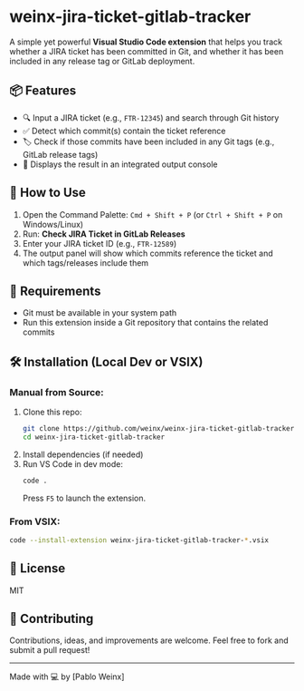 # weinx-jira-ticket-gitlab-tracker

A simple yet powerful **Visual Studio Code extension** that helps you track whether a JIRA ticket has been committed in Git, and whether it has been included in any release tag or GitLab deployment.

## 📦 Features

- 🔍 Input a JIRA ticket (e.g., `FTR-12345`) and search through Git history
- ✅ Detect which commit(s) contain the ticket reference
- 🏷️ Check if those commits have been included in any Git tags (e.g., GitLab release tags)
- 📄 Displays the result in an integrated output console

## 🚀 How to Use

1. Open the Command Palette: `Cmd + Shift + P` (or `Ctrl + Shift + P` on Windows/Linux)
2. Run: **Check JIRA Ticket in GitLab Releases**
3. Enter your JIRA ticket ID (e.g., `FTR-12589`)
4. The output panel will show which commits reference the ticket and which tags/releases include them

## 🧰 Requirements
- Git must be available in your system path
- Run this extension inside a Git repository that contains the related commits

## 🛠️ Installation (Local Dev or VSIX)

### Manual from Source:
1. Clone this repo:
   ```bash
   git clone https://github.com/weinx/weinx-jira-ticket-gitlab-tracker.git
   cd weinx-jira-ticket-gitlab-tracker
   ```
2. Install dependencies (if needed)
3. Run VS Code in dev mode:
   ```bash
   code .
   ```
   Press `F5` to launch the extension.

### From VSIX:
```bash
code --install-extension weinx-jira-ticket-gitlab-tracker-*.vsix
```

## 📄 License
MIT

## 🤝 Contributing
Contributions, ideas, and improvements are welcome. Feel free to fork and submit a pull request!

---
Made with 💻 by [Pablo Weinx]
